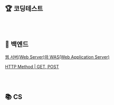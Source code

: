 ## 🏆 **코딩테스트**


<br><br>

## 🎯 **백엔드**
[웹 서버(Web Server)와 WAS(Web Application Server)](https://two-infinity-and-beyond.tistory.com/87)

[HTTP Method | GET, POST](https://two-infinity-and-beyond.tistory.com/88)

<br><br>

## 📚 **CS**
